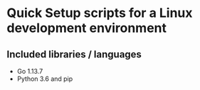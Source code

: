 # Quick Setup scripts for a Linux development environment

## Included libraries / languages

- Go 1.13.7
- Python 3.6 and pip